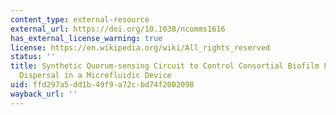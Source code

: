 ```yaml
---
content_type: external-resource
external_url: https://doi.org/10.1038/ncomms1616
has_external_license_warning: true
license: https://en.wikipedia.org/wiki/All_rights_reserved
status: ''
title: Synthetic Quorum-sensing Circuit to Control Consortial Biofilm Formation and
  Dispersal in a Microfluidic Device
uid: ffd297a5-dd1b-49f9-a72c-bd74f2002098
wayback_url: ''
---
```

